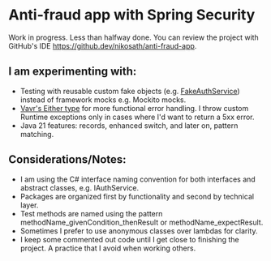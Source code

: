 # Anti-fraud app with Spring Security
Work in progress. Less than halfway done. You can review the project with GitHub's IDE https://github.dev/nikosath/anti-fraud-app.

## I am experimenting with:
  - Testing with reusable custom fake objects (e.g. [FakeAuthService](src/test/java/antifraud/security/service/FakeAuthService.java)) instead of framework mocks e.g. Mockito mocks.
- [Vavr's Either type](https://docs.vavr.io/#_either) for more functional error handling. I throw custom Runtime exceptions only in cases where I'd want to return a 5xx error. 
- Java 21 features: records, enhanced switch, and later on, pattern matching.
## Considerations/Notes:
- I am using the C# interface naming convention for both interfaces and abstract classes, e.g. IAuthService.
- Packages are organized first by functionality and second by technical layer.
- Test methods are named using the pattern methodName_givenCondition_thenResult or methodName_expectResult.
- Sometimes I prefer to use anonymous classes over lambdas for clarity.
- I keep some commented out code until I get close to finishing the project. A practice that I avoid when working others.

